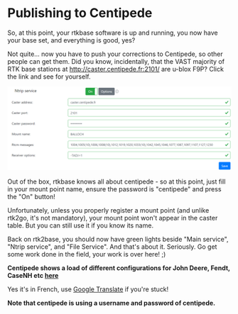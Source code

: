 # Publishing to Centipede

So, at this point, your rtkbase software is up and running, you now have your base set, and everything is good, yes?

Not quite... now you have to push your corrections to Centipede, so other people can get them. Did you know, incidentally, that the VAST majority of RTK base stations at http://caster.centipede.fr:2101/ are u-blox F9P? Click the link and see for yourself.

![Publishing](centipede.png)

Out of the box, rtkbase knows all about centipede - so at this point, just fill in your mount point name, ensure the password is "centipede" and press the "On" button!

Unfortunately, unless you properly register a mount point (and unlike rtk2go, it's not mandatory), your mount point won't appear in the caster table. But you can still use it if you know its name.

Back on rtk2base, you should now have green lights beside "Main service", "Ntrip service", and "File Service". And that's about it. Seriously. Go get some work done in the field, your work is over here! ;)


**Centipede shows a load of different configurations for John Deere, Fendt, CaseNH etc [here](https://docs.centipede.fr/docs/proprietaire/tracteurs.html)**

Yes it's in French, use [Google Translate](https://docs-centipede-fr.translate.goog/docs/proprietaire/tracteurs.html?_x_tr_sl=auto&_x_tr_tl=en&_x_tr_hl=en-US&_x_tr_pto=wapp) if you're stuck!

**Note that centipede is using a username and password of centipede.**